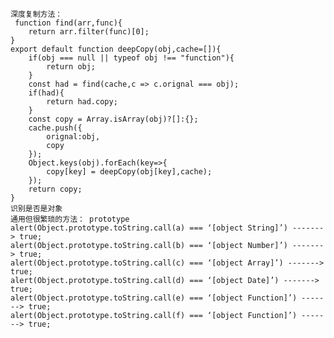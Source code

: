 
    深度复制方法：
     function find(arr,func){
        return arr.filter(func)[0];    
    }
    export default function deepCopy(obj,cache=[]){
        if(obj === null || typeof obj !== "function"){
            return obj;
        }
        const had = find(cache,c => c.orignal === obj);
        if(had){
            return had.copy;
        }
        const copy = Array.isArray(obj)?[]:{};
        cache.push({
            orignal:obj,
            copy
        });
        Object.keys(obj).forEach(key=>{
            copy[key] = deepCopy(obj[key],cache); 
        });
        return copy;
    }
    识别是否是对象
    通用但很繁琐的方法： prototype
	alert(Object.prototype.toString.call(a) === ‘[object String]’) -------> true;
	alert(Object.prototype.toString.call(b) === ‘[object Number]’) -------> true;
	alert(Object.prototype.toString.call(c) === ‘[object Array]’) -------> true;
	alert(Object.prototype.toString.call(d) === ‘[object Date]’) -------> true;
	alert(Object.prototype.toString.call(e) === ‘[object Function]’) -------> true;
	alert(Object.prototype.toString.call(f) === ‘[object Function]’) -------> true;

